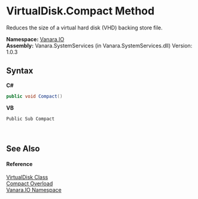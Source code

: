 # VirtualDisk.Compact Method 
 

Reduces the size of a virtual hard disk (VHD) backing store file.

**Namespace:**&nbsp;<a href="d3362b0a-0ff5-4e50-dbee-d2c8d2fbae9f">Vanara.IO</a><br />**Assembly:**&nbsp;Vanara.SystemServices (in Vanara.SystemServices.dll) Version: 1.0.3

## Syntax

**C#**<br />
``` C#
public void Compact()
```

**VB**<br />
``` VB
Public Sub Compact
```

<br />

## See Also


#### Reference
<a href="14596a99-aae8-0fef-6be2-950bbcd08026">VirtualDisk Class</a><br /><a href="139358cf-d054-1af6-f814-2c8aedac0c5b">Compact Overload</a><br /><a href="d3362b0a-0ff5-4e50-dbee-d2c8d2fbae9f">Vanara.IO Namespace</a><br />